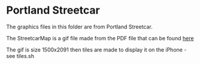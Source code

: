 Portland Streetcar
==================

The graphics files in this folder are from Portland Streetcar.

The StreetcarMap is a gif file made from the PDF file that can be found [here](http://portlandstreetcar.org/node/4)
    
The gif is size 1500x2091 then tiles are made to display it on the iPhone - see tiles.sh
